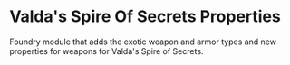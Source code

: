 # Valda's Spire Of Secrets Properties

Foundry module that adds the exotic weapon and armor types and new properties for weapons for Valda's Spire of Secrets.
